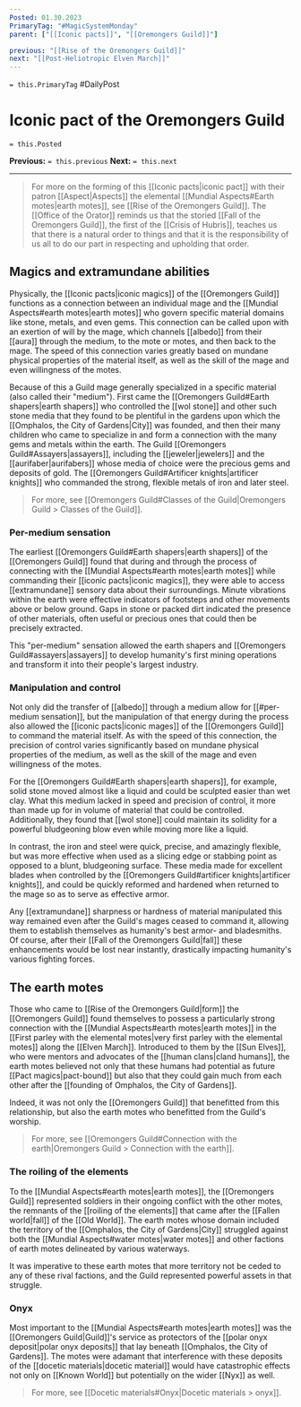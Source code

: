 ```yaml
---
Posted: 01.30.2023
PrimaryTag: "#MagicSystemMonday"
parent: ["[[Iconic pacts]]", "[[Oremongers Guild]]"]

previous: "[[Rise of the Oremongers Guild]]"
next: "[[Post-Heliotropic Elven March]]"
---
```

`= this.PrimaryTag` #DailyPost
# Iconic pact of the Oremongers Guild
`= this.Posted`

**Previous:** `= this.previous`
**Next:** `= this.next`

---

> For more on the forming of this [[Iconic pacts|iconic pact]] with their patron [[Aspect|Aspects]] the elemental [[Mundial Aspects#Earth motes|earth motes]], see [[Rise of the Oremongers Guild]]. The [[Office of the Orator]] reminds us that the storied [[Fall of the Oremongers Guild]], the first of the [[Crisis of Hubris]], teaches us that there is a natural order to things and that it is the responsibility of us all to do our part in respecting and upholding that order.

## Magics and extramundane abilities

Physically, the [[Iconic pacts|iconic magics]] of the [[Oremongers Guild]] functions as a connection between an individual mage and the [[Mundial Aspects#earth motes|earth motes]] who govern specific material domains like stone, metals, and even gems. This connection can be called upon with an exertion of will by the mage, which channels [[albedo]] from their [[aura]] through the medium, to the mote or motes, and then back to the mage. The speed of this connection varies greatly based on mundane physical properties of the material itself, as well as the skill of the mage and even willingness of the motes.

Because of this a Guild mage generally specialized in a specific material (also called their "medium"). First came the [[Oremongers Guild#Earth shapers|earth shapers]] who controlled the [[wol stone]] and other such stone media that they found to be plentiful in the gardens upon which the [[Omphalos, the City of Gardens|City]] was founded, and then their many children who came to specialize in and form a connection with the many gems and metals within the earth. The Guild [[Oremongers Guild#Assayers|assayers]], including the [[jeweler|jewelers]] and the [[aurifaber|aurifabers]] whose media of choice were the precious gems and deposits of gold. The [[Oremongers Guild#Artificer knights|artificer knights]] who commanded the strong, flexible metals of iron and later steel.

> For more, see [[Oremongers Guild#Classes of the Guild|Oremongers Guild > Classes of the Guild]].

### Per-medium sensation

The earliest [[Oremongers Guild#Earth shapers|earth shapers]] of the [[Oremongers Guild]] found that during and through the process of connecting with the [[Mundial Aspects#earth motes|earth motes]] while commanding their [[iconic pacts|iconic magics]], they were able to access [[extramundane]] sensory data about their surroundings. Minute vibrations within the earth were effective indicators of footsteps and other movements above or below ground. Gaps in stone or packed dirt indicated the presence of other materials, often useful or precious ones that could then be precisely extracted.

This "per-medium" sensation allowed the earth shapers and [[Oremongers Guild#assayers|assayers]] to develop humanity's first mining operations and transform it into their people's largest industry.

### Manipulation and control

Not only did the transfer of [[albedo]] through a medium allow for [[#per-medium sensation]], but the manipulation of that energy during the process also allowed the [[iconic pacts|iconic mages]] of the [[Oremongers Guild]] to command the material itself. As with the speed of this connection, the precision of control varies significantly based on mundane physical properties of the medium, as well as the skill of the mage and even willingness of the motes.

For the [[Oremongers Guild#Earth shapers|earth shapers]], for example, solid stone moved almost like a liquid and could be sculpted easier than wet clay. What this medium lacked in speed and precision of control, it more than made up for in volume of material that could be controlled. Additionally, they found that [[wol stone]] could maintain its solidity for a powerful bludgeoning blow even while moving more like a liquid.

In contrast, the iron and steel were quick, precise, and amazingly flexible, but was more effective when used as a slicing edge or stabbing point as opposed to a blunt, bludgeoning surface. These media made for excellent blades when controlled by the [[Oremongers Guild#artificer knights|artificer knights]], and could be quickly reformed and hardened when returned to the mage so as to serve as effective armor.

Any [[extramundane]] sharpness or hardness of material manipulated this way remained even after the Guild's mages ceased to command it, allowing them to establish themselves as humanity's best armor- and bladesmiths. Of course, after their [[Fall of the Oremongers Guild|fall]] these enhancements would be lost near instantly, drastically impacting humanity's various fighting forces.

## The earth motes

Those who came to [[Rise of the Oremongers Guild|form]] the [[Oremongers Guild]] found themselves to possess a particularly strong connection with the [[Mundial Aspects#earth motes|earth motes]] in the [[First parley with the elemental motes|very first parley with the elemental motes]] along the [[Elven March]]. Introduced to them by the [[Sun Elves]], who were mentors and advocates of the [[human clans|cland humans]], the earth motes believed not only that these humans had potential as future [[Pact magics|pact-bound]] but also that they could gain much from each other after the [[founding of Omphalos, the City of Gardens]].

Indeed, it was not only the [[Oremongers Guild]] that benefitted from this relationship, but also the earth motes who benefitted from the Guild's worship.

> For more, see [[Oremongers Guild#Connection with the earth|Oremongers Guild > Connection with the earth]].

### The roiling of the elements

To the [[Mundial Aspects#earth motes|earth motes]], the [[Oremongers Guild]] represented soldiers in their ongoing conflict with the other motes, the remnants of the [[roiling of the elements]] that came after the [[Fallen world|fall]] of the [[Old World]]. The earth motes whose domain included the territory of the [[Omphalos, the City of Gardens|City]] struggled against both the [[Mundial Aspects#water motes|water motes]] and other factions of earth motes delineated by various waterways.

It was imperative to these earth motes that more territory not be ceded to any of these rival factions, and the Guild represented powerful assets in that struggle.

### Onyx

Most important to the [[Mundial Aspects#earth motes|earth motes]] was the [[Oremongers Guild|Guild]]'s service as protectors of the [[polar onyx deposit|polar onyx deposits]] that lay beneath [[Omphalos, the City of Gardens]]. The motes were adamant that interference with these deposits of the [[docetic materials|docetic material]] would have catastrophic effects not only on [[Known World]] but potentially on the wider [[Nyx]] as well.

> For more, see [[Docetic materials#Onyx|Docetic materials > onyx]].
